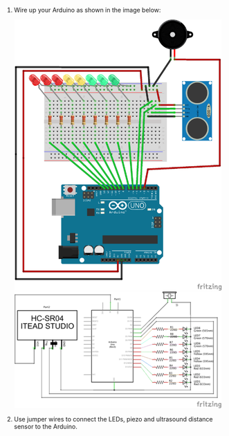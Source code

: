 1.  Wire up your Arduino as shown in the image below:

    ![Fritzing diagram dim=400wL](ultrasonic-theremin_bb.png "Fritzing diagram of ultrasonic-theremin")     ![Schematic diagram dim=400wL](ultrasonic-theremin_schem.png "Schematic diagram of ultrasonic theremin")

2.  Use jumper wires to connect the LEDs, piezo and ultrasound distance sensor to the Arduino.
